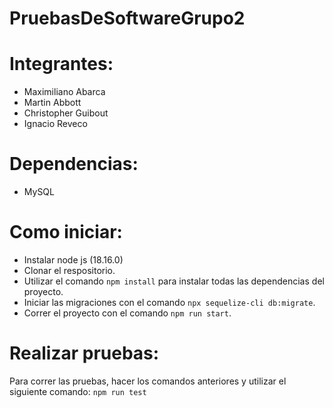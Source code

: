 # PruebasDeSoftwareGrupo2
# Integrantes:
* Maximiliano Abarca
* Martin Abbott
* Christopher Guibout
* Ignacio Reveco


# Dependencias:
* MySQL

# Como iniciar:
* Instalar node js (18.16.0)
* Clonar el respositorio.
* Utilizar el comando ```npm install``` para instalar todas las dependencias del proyecto.
* Iniciar las migraciones con el comando ```npx sequelize-cli db:migrate```.
* Correr el proyecto con el comando ```npm run start```.

# Realizar pruebas:
Para correr las pruebas, hacer los comandos anteriores y utilizar el siguiente comando:
```npm run test```
